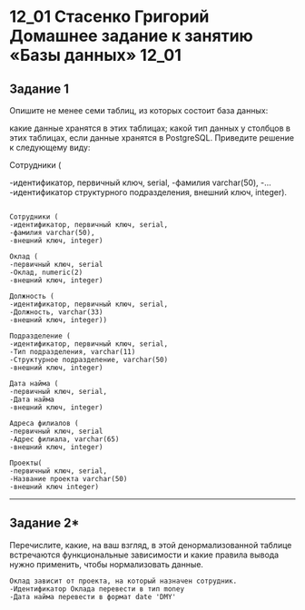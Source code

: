 # 12_01 Стасенко Григорий Домашнее задание к занятию «Базы данных» 12_01

## Задание 1
Опишите не менее семи таблиц, из которых состоит база данных:

какие данные хранятся в этих таблицах;
какой тип данных у столбцов в этих таблицах, если данные хранятся в PostgreSQL.
Приведите решение к следующему виду:

Сотрудники (

-идентификатор, первичный ключ, serial,
-фамилия varchar(50),
-...
-идентификатор структурного подразделения, внешний ключ, integer).

````

Сотрудники (
-идентификатор, первичный ключ, serial,
-фамилия varchar(50),
-внешний ключ, integer)

Оклад (
-первичный ключ, serial
-Оклад, numeric(2)
-внешний ключ, integer)

Должность (
-идентификатор, первичный ключ, serial,
-Должность, varchar(33)
-внешний ключ, integer))

Подразделение (
-идентификатор, первичный ключ, serial,
-Тип подразделения, varchar(11)
-Структурное подразделение, varchar(50)
-внешний ключ, integer)

Дата найма (
-первичный ключ, serial,
-Дата найма
-внешний ключ, integer)

Адреса филиалов (
-первичный ключ, serial
-Адрес филиала, varchar(65)
-внешний ключ, integer)

Проекты(
-первичный ключ, serial,
-Название проекта varchar(50)
-внешний ключ integer)

````

---
## Задание 2*
Перечислите, какие, на ваш взгляд, в этой денормализованной таблице встречаются функциональные зависимости и какие правила вывода нужно применить, чтобы нормализовать данные.

````
Оклад зависит от проекта, на который назначен сотрудник.
-Идентификатор Оклада перевести в тип money
-Дата найма перевести в формат date 'DMY'
````
